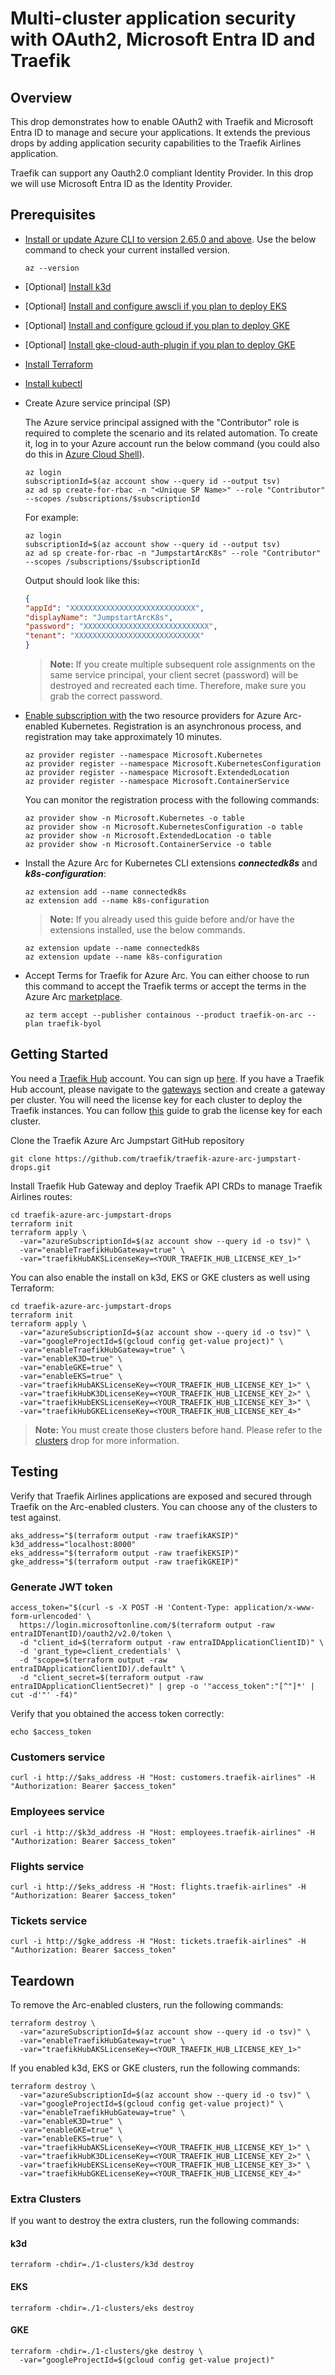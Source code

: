 # Multi-cluster application security with OAuth2, Microsoft Entra ID and Traefik

## Overview

This drop demonstrates how to enable OAuth2 with Traefik and Microsoft Entra ID to manage and secure your applications. It extends the previous drops by adding application security capabilities to the Traefik Airlines application.

Traefik can support any Oauth2.0 compliant Identity Provider. In this drop we will use Microsoft Entra ID as the Identity Provider.

## Prerequisites

* [Install or update Azure CLI to version 2.65.0 and above](https://learn.microsoft.com/cli/azure/install-azure-cli?view=azure-cli-latest). Use the below command to check your current installed version.

  ```shell
  az --version
  ```

* [Optional] [Install k3d](https://k3d.io/stable/#installation)

* [Optional] [Install and configure awscli if you plan to deploy EKS](https://docs.aws.amazon.com/cli/latest/userguide/getting-started-install.html)

* [Optional] [Install and configure gcloud if you plan to deploy GKE](https://cloud.google.com/sdk/docs/install)

* [Optional] [Install gke-cloud-auth-plugin if you plan to deploy GKE](https://cloud.google.com/kubernetes-engine/docs/how-to/cluster-access-for-kubectl)

* [Install Terraform](https://learn.hashicorp.com/tutorials/terraform/install-cli)

* [Install kubectl](https://kubernetes.io/docs/tasks/tools/install-kubectl/)

* Create Azure service principal (SP)

  The Azure service principal assigned with the "Contributor" role is required to complete the scenario and its related automation. To create it, log in to your Azure account run the below command (you could also do this in [Azure Cloud Shell](https://shell.azure.com/)).

    ```shell
    az login
    subscriptionId=$(az account show --query id --output tsv)
    az ad sp create-for-rbac -n "<Unique SP Name>" --role "Contributor" --scopes /subscriptions/$subscriptionId
    ```

    For example:

    ```shell
    az login
    subscriptionId=$(az account show --query id --output tsv)
    az ad sp create-for-rbac -n "JumpstartArcK8s" --role "Contributor" --scopes /subscriptions/$subscriptionId
    ```

    Output should look like this:

    ```json
    {
    "appId": "XXXXXXXXXXXXXXXXXXXXXXXXXXXX",
    "displayName": "JumpstartArcK8s",
    "password": "XXXXXXXXXXXXXXXXXXXXXXXXXXXX",
    "tenant": "XXXXXXXXXXXXXXXXXXXXXXXXXXXX"
    }
    ```

    > **Note:** If you create multiple subsequent role assignments on the same service principal, your client secret (password) will be destroyed and recreated each time. Therefore, make sure you grab the correct password.

* [Enable subscription with](https://learn.microsoft.com/azure/azure-resource-manager/management/resource-providers-and-types#register-resource-provider) the two resource providers for Azure Arc-enabled Kubernetes. Registration is an asynchronous process, and registration may take approximately 10 minutes.

  ```shell
  az provider register --namespace Microsoft.Kubernetes
  az provider register --namespace Microsoft.KubernetesConfiguration
  az provider register --namespace Microsoft.ExtendedLocation
  az provider register --namespace Microsoft.ContainerService
  ```

  You can monitor the registration process with the following commands:

  ```shell
  az provider show -n Microsoft.Kubernetes -o table
  az provider show -n Microsoft.KubernetesConfiguration -o table
  az provider show -n Microsoft.ExtendedLocation -o table
  az provider show -n Microsoft.ContainerService -o table
  ```

* Install the Azure Arc for Kubernetes CLI extensions ***connectedk8s*** and ***k8s-configuration***:

  ```shell
  az extension add --name connectedk8s
  az extension add --name k8s-configuration
  ```

  > **Note:** If you already used this guide before and/or have the extensions installed, use the below commands.

  ```shell
  az extension update --name connectedk8s
  az extension update --name k8s-configuration
  ```

* Accept Terms for Traefik for Azure Arc. You can either choose to run this command to accept the Traefik terms or accept the terms in the Azure Arc [marketplace](https://portal.azure.com/#view/Microsoft_Azure_Marketplace/GalleryItemDetailsBladeNopdl/id/containous.traefik-on-arc).

  ```shell
  az term accept --publisher containous --product traefik-on-arc --plan traefik-byol
  ```

## Getting Started

You need a [Traefik Hub](https://hub.traefik.io/) account. You can sign up [here](https://hub.traefik.io/). If you have a Traefik Hub account, please navigate to the [gateways](https://hub.traefik.io/gateways) section and create a gateway per cluster. You will need the license key for each cluster to deploy the Traefik instances. You can follow [this](https://doc.traefik.io/traefik-hub/operations/installation#before-you-begin) guide to grab the license key for each cluster.

Clone the Traefik Azure Arc Jumpstart GitHub repository

  ```shell
  git clone https://github.com/traefik/traefik-azure-arc-jumpstart-drops.git
  ```

Install Traefik Hub Gateway and deploy Traefik API CRDs to manage Traefik Airlines routes:

  ```shell
  cd traefik-azure-arc-jumpstart-drops
  terraform init
  terraform apply \
    -var="azureSubscriptionId=$(az account show --query id -o tsv)" \
    -var="enableTraefikHubGateway=true" \
    -var="traefikHubAKSLicenseKey=<YOUR_TRAEFIK_HUB_LICENSE_KEY_1>"
  ```

You can also enable the install on k3d, EKS or GKE clusters as well using Terraform:

  ```shell
  cd traefik-azure-arc-jumpstart-drops
  terraform init
  terraform apply \
    -var="azureSubscriptionId=$(az account show --query id -o tsv)" \
    -var="googleProjectId=$(gcloud config get-value project)" \
    -var="enableTraefikHubGateway=true" \
    -var="enableK3D=true" \
    -var="enableGKE=true" \
    -var="enableEKS=true" \
    -var="traefikHubAKSLicenseKey=<YOUR_TRAEFIK_HUB_LICENSE_KEY_1>" \
    -var="traefikHubK3DLicenseKey=<YOUR_TRAEFIK_HUB_LICENSE_KEY_2>" \
    -var="traefikHubEKSLicenseKey=<YOUR_TRAEFIK_HUB_LICENSE_KEY_3>" \
    -var="traefikHubGKELicenseKey=<YOUR_TRAEFIK_HUB_LICENSE_KEY_4>"
  ```

  > **Note:** You must create those clusters before hand. Please refer to the [clusters](https://github.com/traefik-workshops/traefik-azure-arc-jumpstart-drops/tree/main/1-clusters) drop for more information.

## Testing

Verify that Traefik Airlines applications are exposed and secured through Traefik on the Arc-enabled clusters. You can choose any of the clusters to test against.

  ```shell
  aks_address="$(terraform output -raw traefikAKSIP)"
  k3d_address="localhost:8000"
  eks_address="$(terraform output -raw traefikEKSIP)"
  gke_address="$(terraform output -raw traefikGKEIP)"
  ```

### Generate JWT token

  ```shell
  access_token="$(curl -s -X POST -H 'Content-Type: application/x-www-form-urlencoded' \
    https://login.microsoftonline.com/$(terraform output -raw entraIDTenantID)/oauth2/v2.0/token \
    -d "client_id=$(terraform output -raw entraIDApplicationClientID)" \
    -d 'grant_type=client_credentials' \
    -d "scope=$(terraform output -raw entraIDApplicationClientID)/.default" \
    -d "client_secret=$(terraform output -raw entraIDApplicationClientSecret)" | grep -o '"access_token":"[^"]*' | cut -d'"' -f4)"
  ```

  Verify that you obtained the access token correctly:

  ```shell
  echo $access_token
  ```

### Customers service

  ```shell
  curl -i http://$aks_address -H "Host: customers.traefik-airlines" -H "Authorization: Bearer $access_token"
  ```

### Employees service

  ```shell
  curl -i http://$k3d_address -H "Host: employees.traefik-airlines" -H "Authorization: Bearer $access_token"
  ```

### Flights service

  ```shell
  curl -i http://$eks_address -H "Host: flights.traefik-airlines" -H "Authorization: Bearer $access_token"
  ```

### Tickets service

  ```shell
  curl -i http://$gke_address -H "Host: tickets.traefik-airlines" -H "Authorization: Bearer $access_token"
  ```

## Teardown

To remove the Arc-enabled clusters, run the following commands:

  ```shell
  terraform destroy \
    -var="azureSubscriptionId=$(az account show --query id -o tsv)" \
    -var="enableTraefikHubGateway=true" \
    -var="traefikHubAKSLicenseKey=<YOUR_TRAEFIK_HUB_LICENSE_KEY_1>"
  ```

If you enabled k3d, EKS or GKE clusters, run the following commands:

  ```shell
  terraform destroy \
    -var="azureSubscriptionId=$(az account show --query id -o tsv)" \
    -var="googleProjectId=$(gcloud config get-value project)" \
    -var="enableTraefikHubGateway=true" \
    -var="enableK3D=true" \
    -var="enableGKE=true" \
    -var="enableEKS=true" \
    -var="traefikHubAKSLicenseKey=<YOUR_TRAEFIK_HUB_LICENSE_KEY_1>" \
    -var="traefikHubK3DLicenseKey=<YOUR_TRAEFIK_HUB_LICENSE_KEY_2>" \
    -var="traefikHubEKSLicenseKey=<YOUR_TRAEFIK_HUB_LICENSE_KEY_3>" \
    -var="traefikHubGKELicenseKey=<YOUR_TRAEFIK_HUB_LICENSE_KEY_4>"
  ```

### Extra Clusters

If you want to destroy the extra clusters, run the following commands:

#### k3d

  ```shell
  terraform -chdir=./1-clusters/k3d destroy
  ```

#### EKS

  ```shell
  terraform -chdir=./1-clusters/eks destroy
  ```

#### GKE

  ```shell
  terraform -chdir=./1-clusters/gke destroy \
    -var="googleProjectId=$(gcloud config get-value project)"
  ```